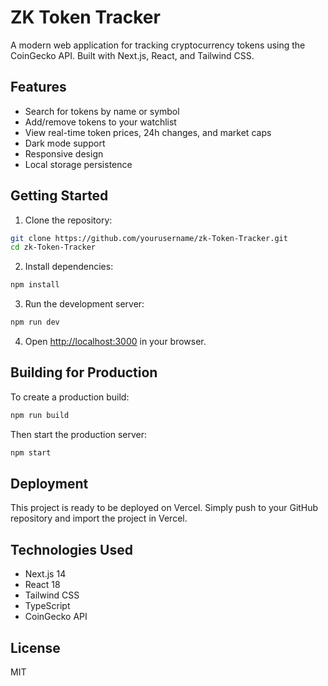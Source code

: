 # ZK Token Tracker

A modern web application for tracking cryptocurrency tokens using the CoinGecko API. Built with Next.js, React, and Tailwind CSS.

## Features

- Search for tokens by name or symbol
- Add/remove tokens to your watchlist
- View real-time token prices, 24h changes, and market caps
- Dark mode support
- Responsive design
- Local storage persistence

## Getting Started

1. Clone the repository:
```bash
git clone https://github.com/yourusername/zk-Token-Tracker.git
cd zk-Token-Tracker
```

2. Install dependencies:
```bash
npm install
```

3. Run the development server:
```bash
npm run dev
```

4. Open [http://localhost:3000](http://localhost:3000) in your browser.

## Building for Production

To create a production build:

```bash
npm run build
```

Then start the production server:

```bash
npm start
```

## Deployment

This project is ready to be deployed on Vercel. Simply push to your GitHub repository and import the project in Vercel.

## Technologies Used

- Next.js 14
- React 18
- Tailwind CSS
- TypeScript
- CoinGecko API

## License

MIT 